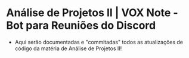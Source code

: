# Análise de Projetos II | VOX Note - Bot para Reuniões do Discord 
- Aqui serão documentadas e "commitadas" todos as atualizações de código da matéria de Análise de Projetos II!
